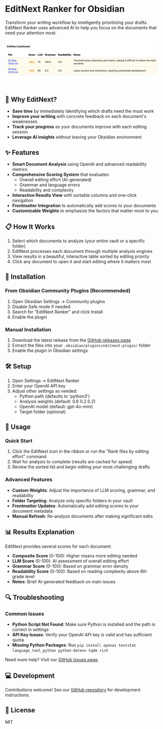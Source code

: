 # EditNext Ranker for Obsidian

Transform your writing workflow by intelligently prioritizing your drafts. EditNext Ranker uses advanced AI to help you focus on the documents that need your attention most.

![EditNext Ranker Screenshot](https://raw.githubusercontent.com/shreyas-makes/editnext-plugin/main/assets/editnext-screenshot.png)

## 🚀 Why EditNext?

- **Save time** by immediately identifying which drafts need the most work
- **Improve your writing** with concrete feedback on each document's weaknesses
- **Track your progress** as your documents improve with each editing session
- **Leverage AI insights** without leaving your Obsidian environment

## ✨ Features

- **Smart Document Analysis** using OpenAI and advanced readability metrics
- **Comprehensive Scoring System** that evaluates:
  - Overall editing effort (AI-generated)
  - Grammar and language errors
  - Readability and complexity
- **Interactive Results View** with sortable columns and one-click navigation
- **Frontmatter Integration** to automatically add scores to your documents
- **Customizable Weights** to emphasize the factors that matter most to you

## 📋 How It Works

1. Select which documents to analyze (your entire vault or a specific folder)
2. EditNext processes each document through multiple analysis engines
3. View results in a beautiful, interactive table sorted by editing priority
4. Click any document to open it and start editing where it matters most

## 🔧 Installation

### From Obsidian Community Plugins (Recommended)

1. Open Obsidian Settings → Community plugins
2. Disable Safe mode if needed
3. Search for "EditNext Ranker" and click Install
4. Enable the plugin

### Manual Installation

1. Download the latest release from the [GitHub releases page](https://github.com/shreyas-makes/editnext-plugin/releases)
2. Extract the files into your `.obsidian/plugins/editnext-plugin/` folder
3. Enable the plugin in Obsidian settings

## 🛠️ Setup

1. Open Settings → EditNext Ranker
2. Enter your OpenAI API key
3. Adjust other settings as needed:
   - Python path (defaults to 'python3')
   - Analysis weights (default: 0.6 0.2 0.2)
   - OpenAI model (default: gpt-4o-mini)
   - Target folder (optional)

## 🧰 Usage

### Quick Start
1. Click the EditNext icon in the ribbon or run the "Rank files by editing effort" command
2. Wait for analysis to complete (results are cached for speed)
3. Review the sorted list and begin editing your most challenging drafts

### Advanced Features
- **Custom Weights**: Adjust the importance of LLM scoring, grammar, and readability
- **Folder Targeting**: Analyze only specific folders in your vault
- **Frontmatter Updates**: Automatically add editing scores to your document metadata
- **Manual Refresh**: Re-analyze documents after making significant edits

## 📊 Results Explanation

EditNext provides several scores for each document:

- **Composite Score** (0-100): Higher means more editing needed
- **LLM Score** (0-100): AI assessment of overall editing effort
- **Grammar Score** (0-100): Based on grammar error density
- **Readability Score** (0-100): Based on reading complexity above 8th grade level
- **Notes**: Brief AI-generated feedback on main issues

## 🔍 Troubleshooting

### Common Issues

- **Python Script Not Found**: Make sure Python is installed and the path is correct in settings
- **API Key Issues**: Verify your OpenAI API key is valid and has sufficient quota
- **Missing Python Packages**: Run `pip install openai textstat language_tool_python python-dotenv tqdm rich`

Need more help? Visit our [GitHub Issues page](https://github.com/shreyas-makes/editnext-plugin/issues).

## 💻 Development

Contributions welcome! See our [GitHub repository](https://github.com/shreyas-makes/editnext-plugin) for development instructions.

## 📝 License

MIT 